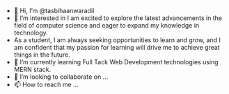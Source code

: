 - 👋 Hi, I’m @tasbihaanwaradil
- 👀 I’m interested in I am excited to explore the latest advancements in the field of computer science and eager to expand my knowledge in technology.
- As a student, I am always seeking opportunities to learn and grow, and I am confident that my passion for learning will drive me to achieve great things in the future.
- 🌱 I’m currently learning Full Tack Web Development technologies using MERN stack.
- 💞️ I’m looking to collaborate on ...
- 📫 How to reach me ...

<!---
tasbihaanwaradil/tasbihaanwaradil is a ✨ special ✨ repository because its `README.md` (this file) appears on your GitHub profile.
You can click the Preview link to take a look at your changes.
--->
